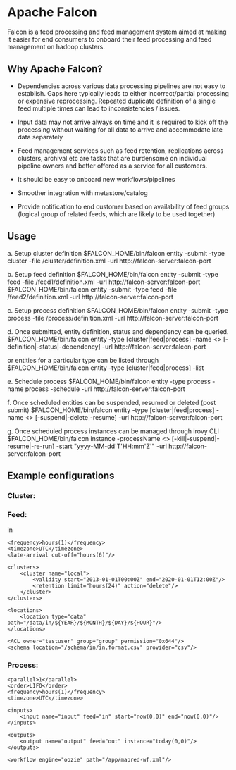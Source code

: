 
# Apache Falcon

Falcon is a feed processing and feed management system aimed at making it
easier for end consumers to onboard their feed processing and feed
management on hadoop clusters.

## Why Apache Falcon?

* Dependencies across various data processing pipelines are not easy to
  establish. Gaps here typically leads to either incorrect/partial
  processing or expensive reprocessing. Repeated duplicate definition of
  a single feed multiple times can lead to inconsistencies / issues.

* Input data may not arrive always on time and it is required to kick off
  the processing without waiting for all data to arrive and accommodate
  late data separately

* Feed management services such as feed retention, replications across
  clusters, archival etc are tasks that are burdensome on individual
  pipeline owners and better offered as a service for all customers.

* It should be easy to onboard new workflows/pipelines

* Smoother integration with metastore/catalog

* Provide notification to end customer based on availability of feed
  groups (logical group of related feeds, which are likely to be used
  together)

## Usage

a. Setup cluster definition
   $FALCON_HOME/bin/falcon entity -submit -type cluster -file /cluster/definition.xml -url http://falcon-server:falcon-port

b. Setup feed definition
   $FALCON_HOME/bin/falcon entity -submit -type feed -file /feed1/definition.xml -url http://falcon-server:falcon-port
   $FALCON_HOME/bin/falcon entity -submit -type feed -file /feed2/definition.xml -url http://falcon-server:falcon-port

c. Setup process definition
   $FALCON_HOME/bin/falcon entity -submit -type process -file /process/definition.xml -url http://falcon-server:falcon-port

d. Once submitted, entity definition, status and dependency can be queried.
   $FALCON_HOME/bin/falcon entity -type [cluster|feed|process] -name <<name>> [-definition|-status|-dependency] -url http://falcon-server:falcon-port

   or entities for a particular type can be listed through
   $FALCON_HOME/bin/falcon entity -type [cluster|feed|process] -list

e. Schedule process
   $FALCON_HOME/bin/falcon entity  -type process -name process -schedule -url http://falcon-server:falcon-port

f. Once scheduled entities can be suspended, resumed or deleted (post submit)
   $FALCON_HOME/bin/falcon entity  -type [cluster|feed|process] -name <<name>> [-suspend|-delete|-resume] -url http://falcon-server:falcon-port

g. Once scheduled process instances can be managed through irovy CLI
   $FALCON_HOME/bin/falcon instance -processName <<name>> [-kill|-suspend|-resume|-re-run] -start "yyyy-MM-dd'T'HH:mm'Z'" -url http://falcon-server:falcon-port

## Example configurations

### Cluster:
<?xml version="1.0" encoding="UTF-8"?>
<cluster colo="local" description="" name="local" xmlns="uri:falcon:cluster:0.1">
    <interfaces>
        <interface type="readonly" endpoint="hftp://localhost:41110"
                   version="0.20.2"/>
        <interface type="write" endpoint="hdfs://localhost:41020"
                   version="0.20.2"/>
        <interface type="execute" endpoint="localhost:41021" version="0.20.2"/>
        <interface type="workflow" endpoint="http://localhost:41000/oozie/"
                   version="4.0"/>
        <interface type="messaging" endpoint="tcp://localhost:61616?daemon=true"
                   version="5.1.6"/>
        <interface type="registry" endpoint="Hcat" version="1"/>
    </interfaces>
    <locations>
        <location name="staging" path="/projects/falcon/staging"/>
        <location name="temp" path="/tmp"/>
        <location name="working" path="/project/falcon/working"/>
    </locations>
</cluster>

### Feed:
<?xml version="1.0" encoding="UTF-8"?>
<feed description="in" name="in" xmlns="uri:ivory:feed:0.1">
    <partitions>
        <partition name="type"/>
    </partitions>
    <groups>in</groups>

    <frequency>hours(1)</frequency>
    <timezone>UTC</timezone>
    <late-arrival cut-off="hours(6)"/>

    <clusters>
        <cluster name="local">
            <validity start="2013-01-01T00:00Z" end="2020-01-01T12:00Z"/>
            <retention limit="hours(24)" action="delete"/>
        </cluster>
    </clusters>

    <locations>
        <location type="data" path="/data/in/${YEAR}/${MONTH}/${DAY}/${HOUR}"/>
    </locations>

    <ACL owner="testuser" group="group" permission="0x644"/>
    <schema location="/schema/in/in.format.csv" provider="csv"/>
</feed>

### Process:
<?xml version="1.0" encoding="UTF-8"?>
<process name="wf-process" xmlns="uri:falcon:process:0.1">
    <clusters>
        <cluster name="local">
            <validity start="2013-01-01T00:00Z" end="2013-01-01T02:00Z"/>
        </cluster>
    </clusters>

    <parallel>1</parallel>
    <order>LIFO</order>
    <frequency>hours(1)</frequency>
    <timezone>UTC</timezone>

    <inputs>
        <input name="input" feed="in" start="now(0,0)" end="now(0,0)"/>
    </inputs>

    <outputs>
        <output name="output" feed="out" instance="today(0,0)"/>
    </outputs>

    <workflow engine="oozie" path="/app/mapred-wf.xml"/>
</process>
